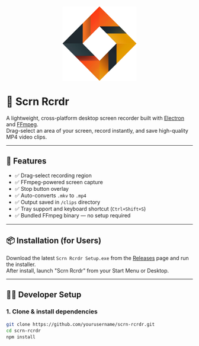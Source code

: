 <img src="./scrn-rcrdr.png" width="200" style="margin: 20px auto; display: block;"/>

# 🎥 Scrn Rcrdr

A lightweight, cross-platform desktop screen recorder built with [Electron](https://www.electronjs.org/) and [FFmpeg](https://ffmpeg.org/).  
Drag-select an area of your screen, record instantly, and save high-quality MP4 video clips.


---

## 🚀 Features

- ✅ Drag-select recording region
- ✅ FFmpeg-powered screen capture
- ✅ Stop button overlay
- ✅ Auto-converts `.mkv` to `.mp4`
- ✅ Output saved in `/clips` directory
- ✅ Tray support and keyboard shortcut (`Ctrl+Shift+S`)
- ✅ Bundled FFmpeg binary — no setup required

---

## 📦 Installation (for Users)

Download the latest `Scrn Rcrdr Setup.exe` from the [Releases](#) page and run the installer.  
After install, launch "Scrn Rcrdr" from your Start Menu or Desktop.

---

## 🧑‍💻 Developer Setup

### 1. Clone & install dependencies

```bash
git clone https://github.com/yourusername/scrn-rcrdr.git
cd scrn-rcrdr
npm install
